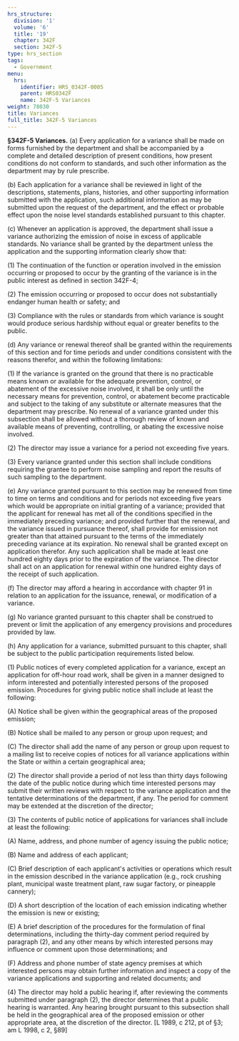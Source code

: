 ```yaml
---
hrs_structure:
  division: '1'
  volume: '6'
  title: '19'
  chapter: 342F
  section: 342F-5
type: hrs_section
tags:
  - Government
menu:
  hrs:
    identifier: HRS_0342F-0005
    parent: HRS0342F
    name: 342F-5 Variances
weight: 78030
title: Variances
full_title: 342F-5 Variances
---
```

**§342F-5 Variances.** (a) Every application for a variance shall be made on forms furnished by the department and shall be accompanied by a complete and detailed description of present conditions, how present conditions do not conform to standards, and such other information as the department may by rule prescribe.

(b) Each application for a variance shall be reviewed in light of the descriptions, statements, plans, histories, and other supporting information submitted with the application, such additional information as may be submitted upon the request of the department, and the effect or probable effect upon the noise level standards established pursuant to this chapter.

(c) Whenever an application is approved, the department shall issue a variance authorizing the emission of noise in excess of applicable standards. No variance shall be granted by the department unless the application and the supporting information clearly show that:

(1) The continuation of the function or operation involved in the emission occurring or proposed to occur by the granting of the variance is in the public interest as defined in section 342F-4;

(2) The emission occurring or proposed to occur does not substantially endanger human health or safety; and

(3) Compliance with the rules or standards from which variance is sought would produce serious hardship without equal or greater benefits to the public.

(d) Any variance or renewal thereof shall be granted within the requirements of this section and for time periods and under conditions consistent with the reasons therefor, and within the following limitations:

(1) If the variance is granted on the ground that there is no practicable means known or available for the adequate prevention, control, or abatement of the excessive noise involved, it shall be only until the necessary means for prevention, control, or abatement become practicable and subject to the taking of any substitute or alternate measures that the department may prescribe. No renewal of a variance granted under this subsection shall be allowed without a thorough review of known and available means of preventing, controlling, or abating the excessive noise involved.

(2) The director may issue a variance for a period not exceeding five years.

(3) Every variance granted under this section shall include conditions requiring the grantee to perform noise sampling and report the results of such sampling to the department.

(e) Any variance granted pursuant to this section may be renewed from time to time on terms and conditions and for periods not exceeding five years which would be appropriate on initial granting of a variance; provided that the applicant for renewal has met all of the conditions specified in the immediately preceding variance; and provided further that the renewal, and the variance issued in pursuance thereof, shall provide for emission not greater than that attained pursuant to the terms of the immediately preceding variance at its expiration. No renewal shall be granted except on application therefor. Any such application shall be made at least one hundred eighty days prior to the expiration of the variance. The director shall act on an application for renewal within one hundred eighty days of the receipt of such application.

(f) The director may afford a hearing in accordance with chapter 91 in relation to an application for the issuance, renewal, or modification of a variance.

(g) No variance granted pursuant to this chapter shall be construed to prevent or limit the application of any emergency provisions and procedures provided by law.

(h) Any application for a variance, submitted pursuant to this chapter, shall be subject to the public participation requirements listed below.

(1) Public notices of every completed application for a variance, except an application for off-hour road work, shall be given in a manner designed to inform interested and potentially interested persons of the proposed emission. Procedures for giving public notice shall include at least the following:

(A) Notice shall be given within the geographical areas of the proposed emission;

(B) Notice shall be mailed to any person or group upon request; and

(C) The director shall add the name of any person or group upon request to a mailing list to receive copies of notices for all variance applications within the State or within a certain geographical area;

(2) The director shall provide a period of not less than thirty days following the date of the public notice during which time interested persons may submit their written reviews with respect to the variance application and the tentative determinations of the department, if any. The period for comment may be extended at the discretion of the director;

(3) The contents of public notice of applications for variances shall include at least the following:

(A) Name, address, and phone number of agency issuing the public notice;

(B) Name and address of each applicant;

(C) Brief description of each applicant's activities or operations which result in the emission described in the variance application (e.g., rock crushing plant, municipal waste treatment plant, raw sugar factory, or pineapple cannery);

(D) A short description of the location of each emission indicating whether the emission is new or existing;

(E) A brief description of the procedures for the formulation of final determinations, including the thirty-day comment period required by paragraph (2), and any other means by which interested persons may influence or comment upon those determinations; and

(F) Address and phone number of state agency premises at which interested persons may obtain further information and inspect a copy of the variance applications and supporting and related documents; and

(4) The director may hold a public hearing if, after reviewing the comments submitted under paragraph (2), the director determines that a public hearing is warranted. Any hearing brought pursuant to this subsection shall be held in the geographical area of the proposed emission or other appropriate area, at the discretion of the director. [L 1989, c 212, pt of §3; am L 1998, c 2, §89]